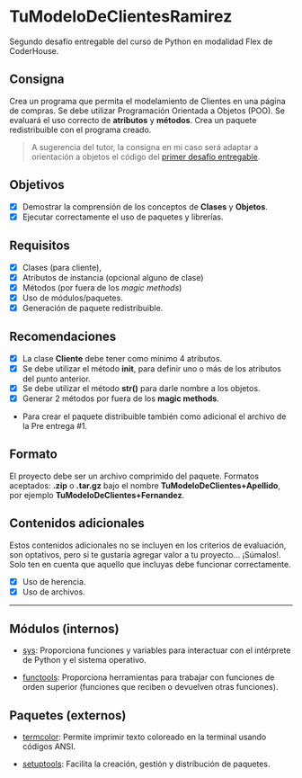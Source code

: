 # TuModeloDeClientesRamirez

Segundo desafío entregable del curso de Python en modalidad Flex de CoderHouse.

## Consigna

Crea un programa que permita el modelamiento de Clientes en una página de compras. Se debe utilizar Programación Orientada a Objetos (POO). Se evaluará el uso correcto de **atributos** y **métodos**. Crea un paquete redistribuible con el programa creado.

> A sugerencia del tutor, la consigna en mi caso será adaptar a orientación a objetos el código del [primer desafío entregable](https://github.com/ianshalaga/ArmaTuLogin-Ramirez).

## Objetivos

- [x] Demostrar la comprensión de los conceptos de **Clases** y **Objetos**.
- [x] Ejecutar correctamente el uso de paquetes y librerías.

## Requisitos

- [x] Clases (para cliente),
- [x] Atributos de instancia (opcional alguno de clase)
- [x] Métodos (por fuera de los _magic methods_)
- [x] Uso de módulos/paquetes.
- [x] Generación de paquete redistribuible.

## Recomendaciones

- [x] La clase **Cliente** debe tener como mínimo 4 atributos.
- [x] Se debe utilizar el método **init**, para definir uno o más de los atributos del punto anterior.
- [x] Se debe utilizar el método **str()** para darle nombre a los objetos.
- [x] Generar 2 métodos por fuera de los **magic methods**.
- Para crear el paquete distribuible también como adicional el archivo de la Pre entrega #1.

## Formato

El proyecto debe ser un archivo comprimido del paquete. Formatos aceptados: **.zip** o **.tar.gz** bajo el nombre **TuModeloDeClientes+Apellido**, por ejemplo **TuModeloDeClientes+Fernandez**.

## Contenidos adicionales

Estos contenidos adicionales no se incluyen en los criterios de evaluación, son optativos, pero si te gustaría agregar valor a tu proyecto… ¡Súmalos!. Solo ten en cuenta que aquello que incluyas debe funcionar correctamente.

- [x] Uso de herencia.
- [x] Uso de archivos.

---

## Módulos (internos)

- [sys](https://docs.python.org/3/library/sys.html): Proporciona funciones y variables para interactuar con el intérprete de Python y el sistema operativo.

- [functools](https://docs.python.org/3/library/functools.html): Proporciona herramientas para trabajar con funciones de orden superior (funciones que reciben o devuelven otras funciones).

## Paquetes (externos)

- [termcolor](https://pypi.org/project/termcolor/): Permite imprimir texto coloreado en la terminal usando códigos ANSI.

- [setuptools](https://pypi.org/project/setuptools/): Facilita la creación, gestión y distribución de paquetes.
